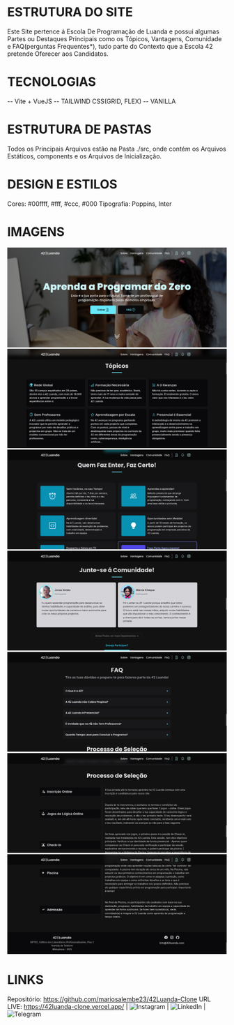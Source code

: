 # ESTRUTURA DO SITE

Este Site pertence á Escola De Programação de Luanda e possui algumas Partes ou Destaques Principais como os
Tópicos, Vantagens, Comunidade e FAQ(perguntas Frequentes\*), tudo parte do Contexto que a Escola 42 pretende
Oferecer aos Candidatos.

# TECNOLOGIAS

-- Vite + VueJS
-- TAILWIND CSS(GRID, FLEX)
-- VANILLA

# ESTRUTURA DE PASTAS

Todos os Principais Arquivos estão na Pasta ./src, onde contém os Arquivos Estáticos, components e os Arquivos de
Inicialização.

# DESIGN E ESTILOS

Cores: #00ffff, #fff, #ccc, #000
Tipografia: Poppins, Inter

# IMAGENS

![screenshot](./public/images/screen1.png)
![screenshot](./public/images/screen2.png)
![screenshot](./public/images/screen3.png)
![screenshot](./public/images/screen4.png)
![screenshot](./public/images/screen5.png)
![screenshot](./public/images/screen6.png)
![screenshot](./public/images/screen7.png)

# LINKS

Repositório: https://github.com/mariosalembe23/42Luanda-Clone
URL LIVE: https://42luanda-clone.vercel.app/ |
![Instagram](https://www.instagram.com/mariosalembe22) |
![LinkedIn](https://www.linkedin.com/in/m%C3%A1rio-salembe-093797246/) |
![Telegram](https://t.me/mariosalembe)
